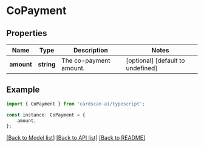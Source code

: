 # CoPayment


## Properties

Name | Type | Description | Notes
------------ | ------------- | ------------- | -------------
**amount** | **string** | The co-payment amount. | [optional] [default to undefined]

## Example

```typescript
import { CoPayment } from 'cardscan-ai/typescript';

const instance: CoPayment = {
    amount,
};
```

[[Back to Model list]](../README.md#documentation-for-models) [[Back to API list]](../README.md#documentation-for-api-endpoints) [[Back to README]](../README.md)
